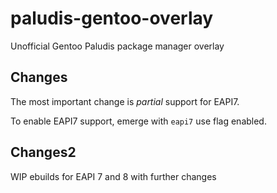 # paludis-gentoo-overlay
Unofficial Gentoo Paludis package manager overlay

## Changes
The most important change is _partial_ support for EAPI7.

To enable EAPI7 support, emerge with ```eapi7``` use flag enabled.

## Changes2
WIP ebuilds for EAPI 7 and 8 with further changes
